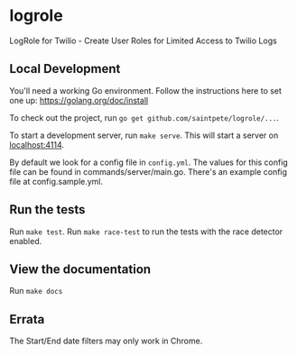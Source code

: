 # logrole

LogRole for Twilio - Create User Roles for Limited Access to Twilio Logs

## Local Development

You'll need a working Go environment. Follow the instructions here to set one
up: https://golang.org/doc/install

To check out the project, run `go get github.com/saintpete/logrole/...`.

To start a development server, run `make serve`. This will start a server on
[localhost:4114](http://localhost:4114).

By default we look for a config file in `config.yml`. The values for this
config file can be found in commands/server/main.go. There's an example config
file at config.sample.yml.

## Run the tests

Run `make test`. Run `make race-test` to run the tests with the race detector
enabled.

## View the documentation

Run `make docs`

## Errata

The Start/End date filters may only work in Chrome.
